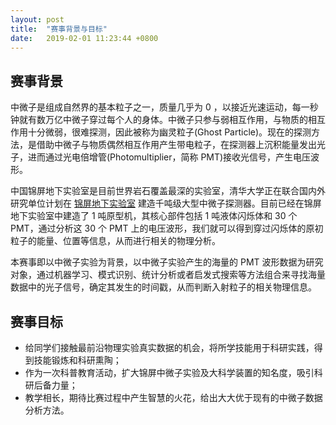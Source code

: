 ```yaml
---
layout: post
title:  "赛事背景与目标"
date:   2019-02-01 11:23:44 +0800
---
```


## 赛事背景

中微子是组成自然界的基本粒子之一，质量几乎为 0 ，以接近光速运动，每一秒钟就有数万亿中微子穿过每个人的身体。中微子只参与弱相互作用，与物质的相互作用十分微弱，很难探测，因此被称为幽灵粒子(Ghost Particle)。现在的探测方法，是借助中微子与物质偶然相互作用产生带电粒子，在探测器上沉积能量发出光子，进而通过光电倍增管(Photomultiplier，简称 PMT)接收光信号，产生电压波形。

中国锦屏地下实验室是目前世界岩石覆盖最深的实验室，清华大学正在联合国内外研究单位计划在 [锦屏地下实验室](jinping.hep.tsinghua.edu.cn) 建造千吨级大型中微子探测器。目前已经在锦屏地下实验室中建造了 1 吨原型机，其核心部件包括 1 吨液体闪烁体和 30 个 PMT，通过分析这 30 个 PMT 上的电压波形，我们就可以得到穿过闪烁体的原初粒子的能量、位置等信息，从而进行相关的物理分析。

本赛事即以中微子实验为背景，以中微子实验产生的海量的 PMT 波形数据为研究对象，通过机器学习、模式识别、统计分析或者启发式搜索等方法组合来寻找海量数据中的光子信号，确定其发生的时间戳，从而判断入射粒子的相关物理信息。

## 赛事目标

* 给同学们接触最前沿物理实验真实数据的机会，将所学技能用于科研实践，得到技能锻炼和科研熏陶；
* 作为一次科普教育活动，扩大锦屏中微子实验及大科学装置的知名度，吸引科研后备力量；
* 教学相长，期待比赛过程中产生智慧的火花，给出大大优于现有的中微子数据分析方法。
